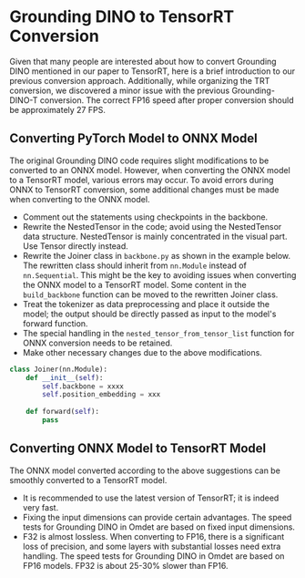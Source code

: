 # Grounding DINO to TensorRT Conversion

Given that many people are interested about how to convert Grounding DINO mentioned in our paper to TensorRT, here is a brief introduction to our previous conversion approach. Additionally, while organizing the TRT conversion, we discovered a minor issue with the previous Grounding-DINO-T conversion. The correct FP16 speed after proper conversion should be approximately 27 FPS.

## Converting PyTorch Model to ONNX Model
The original Grounding DINO code requires slight modifications to be converted to an ONNX model. However, when converting the ONNX model to a TensorRT model, various errors may occur. To avoid errors during ONNX to TensorRT conversion, some additional changes must be made when converting to the ONNX model.

- Comment out the statements using checkpoints in the backbone.
- Rewrite the NestedTensor in the code; avoid using the NestedTensor data structure. NestedTensor is mainly concentrated in the visual part. Use Tensor directly instead.
- Rewrite the Joiner class in `backbone.py` as shown in the example below. The rewritten class should inherit from `nn.Module` instead of `nn.Sequential`. This might be the key to avoiding issues when converting the ONNX model to a TensorRT model. Some content in the `build_backbone` function can be moved to the rewritten Joiner class.
- Treat the tokenizer as data preprocessing and place it outside the model; the output should be directly passed as input to the model's forward function.
- The special handling in the `nested_tensor_from_tensor_list` function for ONNX conversion needs to be retained.
- Make other necessary changes due to the above modifications.

```python
class Joiner(nn.Module):
    def __init__(self):
        self.backbone = xxxx
        self.position_embedding = xxx
    
    def forward(self):
        pass
```

## Converting ONNX Model to TensorRT Model
The ONNX model converted according to the above suggestions can be smoothly converted to a TensorRT model.

- It is recommended to use the latest version of TensorRT; it is indeed very fast.
- Fixing the input dimensions can provide certain advantages. The speed tests for Grounding DINO in Omdet are based on fixed input dimensions.
- F32 is almost lossless. When converting to FP16, there is a significant loss of precision, and some layers with substantial losses need extra handling. The speed tests for Grounding DINO in Omdet are based on FP16 models. FP32 is about 25-30% slower than FP16.
